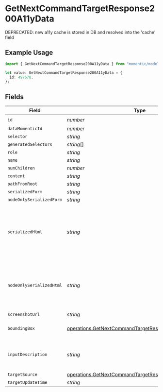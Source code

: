 # GetNextCommandTargetResponse200A11yData

DEPRECATED: new a11y cache is stored in DB and resolved into the 'cache' field

## Example Usage

```typescript
import { GetNextCommandTargetResponse200A11yData } from "momentic/models/operations";

let value: GetNextCommandTargetResponse200A11yData = {
  id: 497678,
};
```

## Fields

| Field                                                                                                                            | Type                                                                                                                             | Required                                                                                                                         | Description                                                                                                                      |
| -------------------------------------------------------------------------------------------------------------------------------- | -------------------------------------------------------------------------------------------------------------------------------- | -------------------------------------------------------------------------------------------------------------------------------- | -------------------------------------------------------------------------------------------------------------------------------- |
| `id`                                                                                                                             | *number*                                                                                                                         | :heavy_check_mark:                                                                                                               | N/A                                                                                                                              |
| `dataMomenticId`                                                                                                                 | *number*                                                                                                                         | :heavy_minus_sign:                                                                                                               | N/A                                                                                                                              |
| `selector`                                                                                                                       | *string*                                                                                                                         | :heavy_minus_sign:                                                                                                               | N/A                                                                                                                              |
| `generatedSelectors`                                                                                                             | *string*[]                                                                                                                       | :heavy_minus_sign:                                                                                                               | N/A                                                                                                                              |
| `role`                                                                                                                           | *string*                                                                                                                         | :heavy_minus_sign:                                                                                                               | N/A                                                                                                                              |
| `name`                                                                                                                           | *string*                                                                                                                         | :heavy_minus_sign:                                                                                                               | N/A                                                                                                                              |
| `numChildren`                                                                                                                    | *number*                                                                                                                         | :heavy_minus_sign:                                                                                                               | N/A                                                                                                                              |
| `content`                                                                                                                        | *string*                                                                                                                         | :heavy_minus_sign:                                                                                                               | N/A                                                                                                                              |
| `pathFromRoot`                                                                                                                   | *string*                                                                                                                         | :heavy_minus_sign:                                                                                                               | N/A                                                                                                                              |
| `serializedForm`                                                                                                                 | *string*                                                                                                                         | :heavy_minus_sign:                                                                                                               | N/A                                                                                                                              |
| `nodeOnlySerializedForm`                                                                                                         | *string*                                                                                                                         | :heavy_minus_sign:                                                                                                               | N/A                                                                                                                              |
| `serializedHtml`                                                                                                                 | *string*                                                                                                                         | :heavy_minus_sign:                                                                                                               | pruned html including 1 neighbor and 1 layer of children. value for text inputs pruned.                                          |
| `nodeOnlySerializedHtml`                                                                                                         | *string*                                                                                                                         | :heavy_minus_sign:                                                                                                               | outerHtml of the element without any children. value for text inputs pruned.                                                     |
| `screenshotUrl`                                                                                                                  | *string*                                                                                                                         | :heavy_minus_sign:                                                                                                               | N/A                                                                                                                              |
| `boundingBox`                                                                                                                    | [operations.GetNextCommandTargetResponse200BoundingBox](../../models/operations/getnextcommandtargetresponse200boundingbox.md)   | :heavy_minus_sign:                                                                                                               | css pixel bounding box                                                                                                           |
| `inputDescription`                                                                                                               | *string*                                                                                                                         | :heavy_minus_sign:                                                                                                               | the description that generated this cache                                                                                        |
| `targetSource`                                                                                                                   | [operations.GetNextCommandTargetResponse200TargetSource](../../models/operations/getnextcommandtargetresponse200targetsource.md) | :heavy_minus_sign:                                                                                                               | N/A                                                                                                                              |
| `targetUpdateTime`                                                                                                               | *string*                                                                                                                         | :heavy_minus_sign:                                                                                                               | N/A                                                                                                                              |